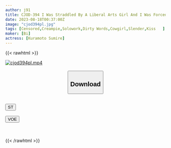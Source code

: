 ```yaml
---
author: j91
title: CJOD-394 I Was Straddled By A Liberal Arts Girl And I Was Forced To Vaginal Cum Shot While Being Stuck In Dirty Words And Drooling. Sumire Kuramoto
date: 2023-08-18T00:37:00Z
image: "cjod394pl.jpg"
tags: [Censored,Creampie,Solowork,Dirty Words,Cowgirl,Slender,Kiss	 ]
maker: [Bi]
actress: [Kuramoto Sumire]
---
```



{{< rawhtml >}}

<div class="video" data-videoid="lG1RXKR2gpU70gp">
    <a href="javascript:;">
        <img src="https://my.j91.asia/posts/cjod394pl/cjod394pl.jpg" width="WIDTH" height="HEIGHT" alt="cjod394pl.mp4" loading="lazy">
    </a>
</div>

<script type="text/javascript" src="https://j91.asia/asset/on-demand-st.js"></script>

<br>
  <link rel="stylesheet" href="https://j91.asia/asset/bs5.css">
  
  <center>
  <button class="btn btn-primary" type="button" data-bs-toggle="collapse" data-bs-target=".multi-collapse" aria-expanded="false" aria-controls="multiCollapseExample1 multiCollapseExample2"><h2>Download</h2></button></center>
</p>
<div class="row">
  <div class="col">
    <div class="collapse multi-collapse" id="multiCollapseExample1">
      <div class="card card-body">
	      	      <br>
<div class="buttons">  
<a href="https://streamtape.to/v/lG1RXKR2gpU70gp"><button class="btn-hover color-3"><i class="fa fa-download"></i> ST</button></a></div>
    </div>
  </div>
</div>
  <div class="col">
    <div class="collapse multi-collapse" id="multiCollapseExample2">
      <div class="card card-body">
	      <br>
<div class="buttons">
    <a href="https://voe.sx/pecpe9koy9aq"><button class="btn-hover color-9"><i class="fa fa-download"></i> VOE</button></a></div>
<br><br>
      </div>
    </div>
  </div>
</div>

{{< /rawhtml >}}